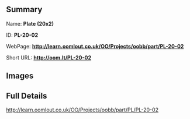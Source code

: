 

## Summary
 
Name: __Plate (20x2)__

ID: __PL-20-02__

WebPage: __http://learn.oomlout.co.uk/OO/Projects/oobb/part/PL-20-02__

Short URL: __http://oom.lt/PL-20-02__


## Images




## Full Details

 http://learn.oomlout.co.uk/OO/Projects/oobb/part/PL/PL-20-02

